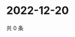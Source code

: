 # 2022-12-20

共 0 条

<!-- BEGIN WEIBO -->
<!-- 最后更新时间 Tue Dec 20 2022 11:15:02 GMT+0800 (China Standard Time) -->

<!-- END WEIBO -->
